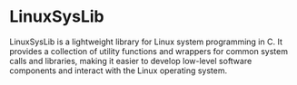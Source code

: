 # LinuxSysLib
LinuxSysLib is a lightweight library for Linux system programming in C. It provides a collection of utility functions and wrappers for common system calls and libraries, making it easier to develop low-level software components and interact with the Linux operating system.
